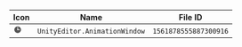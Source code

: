 | Icon | Name | File ID |
| ---  | ---  | ---     |
| ![](UnityEditor.AnimationWindow.png) | `UnityEditor.AnimationWindow` | `1561878555887300916` |
